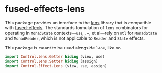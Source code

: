 # fused-effects-lens

This package provides an interface to the [lens](github.com/ekmett/lens) library that is compatible with [fused-effects](github.com/robrix/fused-effects). The standards formulation of `lens` combinators for operating in `MonadState` contexts—`use`, `.=`, et al—rely on `mtl` for `MonadState` and `MonadReader`, which is not applicable to `Reader` and `State` effects.

This package is meant to be used alongside `lens`, like so:

``` haskell
import Control.Lens.Getter hiding (view, use)
import Control.Lens.Setter hiding (assign)
import Control.Effect.Lens (view, use, assign)
```
